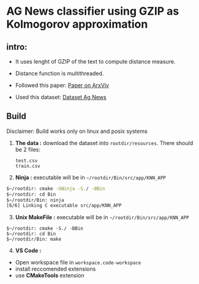 # AG News classifier using GZIP as Kolmogorov approximation


## intro:



- It uses lenght of GZIP of the text to compute distance measure.
- Distance function is multithreaded. 

- Followed this paper: [Paper on ArxViv](https://arxiv.org/abs/2212.09410)

- Used this dataset: [Dataset Ag News](https://www.kaggle.com/datasets/amananandrai/ag-news-classification-dataset/data)   

## Build

Disclaimer: Build works only on linux and posix systems

1. **The data :** download the dataset into `rootdir/resources`. There should be 2 files:
    ```
    test.csv
    train.csv
    ```
2. **Ninja :** executable will be in `~/rootdir/Bin/src/app/KNN_APP`

```bash
$~/rootdir: cmake -GNinja -S./ -BBin
$~/rootdir: cd Bin
$~/rootdir/Bin: ninja 
[6/6] Linking C executable src/app/KNN_APP
```
3. **Unix MakeFile :** executable will be in `~/rootdir/Bin/src/app/KNN_APP`
```
$~/rootdir: cmake -S./ -BBin
$~/rootdir: cd Bin
$~/rootdir/Bin: make 

```
4. **VS Code :**
- Open workspace file in `workspace.code-workspace`
- install reccomended extensions
- use **CMakeTools** extension
